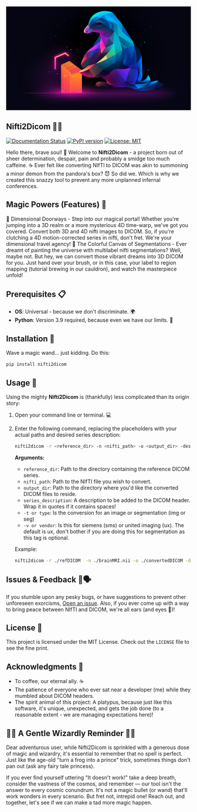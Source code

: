 ![nifti2dicom-logo](/Nifti2dicom-logo.png)


## Nifti2Dicom 🧠💽
[![Documentation Status](https://readthedocs.org/projects/nifti2dicom/badge/?version=latest)](https://nifti2dicom.readthedocs.io/en/latest/?badge=latest) [![PyPI version](https://badge.fury.io/py/nifti2dicom.svg)](https://pypi.org/project/nifti2dicom/) [![License: MIT](https://img.shields.io/badge/License-MIT-green.svg)](https://www.gnu.org/licenses/MIT)


Hello there, brave soul! 🌟 Welcome to **Nifti2Dicom** - a project born out of sheer determination, despair, pain and probably a smidge too much caffeine. ☕️ Ever felt like converting NIfTI to DICOM was akin to summoning a minor demon from the pandora's box? 😈 So did we. Which is why we created this snazzy tool to prevent any more unplanned infernal conferences.


## Magic Powers (Features) 🌟

🌌 Dimensional Doorways - Step into our magical portal! Whether you're jumping into a 3D realm or a more mysterious 4D time-warp, we've got you covered. Convert both 3D and 4D nifti images to DICOM. So, if you're clutching a 4D motion-corrected series in nifti, don't fret. We're your dimensional travel agency!
🎨 The Colorful Canvas of Segmentations - Ever dreamt of painting the universe with multilabel nifti segmentations? Well, maybe not. But hey, we can convert those vibrant dreams into 3D DICOM for you. Just hand over your brush, or in this case, your label to region mapping (tutorial brewing in our cauldron), and watch the masterpiece unfold!

## Prerequisites 📋

- **OS**: Universal - because we don't discriminate. 🌍
- **Python**: Version 3.9 required, because even we have our limits. 🐍

## Installation 🔧

Wave a magic wand... just kidding. Do this:

```bash
pip install nifti2dicom
```

## Usage 🚀

Using the mighty **Nifti2Dicom** is (thankfully) less complicated than its origin story:

1. Open your command line or terminal. 💻
2. Enter the following command, replacing the placeholders with your actual paths and desired series description:
   
   ```bash
   nifti2dicom -r <reference_dir> -n <nifti_path> -o <output_dir> -desc "<series_description>" -t <img | seg> -v <sms | ux> # don't bother about -v if you are in for segmentation, it's basically the vendor specific triggers for 'image' conversion.
   ```

   **Arguments:**
   - `reference_dir`: Path to the directory containing the reference DICOM series.
   - `nifti_path`: Path to the NIfTI file you wish to convert.
   - `output_dir`: Path to the directory where you'd like the converted DICOM files to reside.
   - `series_description`: A description to be added to the DICOM header. Wrap it in quotes if it contains spaces!
   - `-t or type`: Is the conversion for an image or segmentation (img or seg)
   - `-v or vendor`: Is this for siemens (sms) or united imaging (ux). The default is ux, don't bother if you are doing this for segmentation as this tag is optional.

   Example:

   ```bash
   nifti2dicom -r ./refDICOM  -n ./brainMRI.nii -o ./convertedDICOM -desc "Fancy Brain Scan" -t img
   ```

## Issues & Feedback 🐛🗣

If you stumble upon any pesky bugs, or have suggestions to prevent other unforeseen exorcisms, [Open an issue](https://github.com/LalithShiyam/nifti2dicom/issues). Also, if you ever come up with a way to bring peace between NIfTI and DICOM, we're all ears (and eyes 👀)!

## License 📜

This project is licensed under the MIT License. Check out the `LICENSE` file to see the fine print.

## Acknowledgments 👏

- To coffee, our eternal ally. ☕️
- The patience of everyone who ever sat near a developer (me) while they mumbled about DICOM headers.
- The spirit animal of this project: A platypus, because just like this software, it's unique, unexpected, and gets the job done (to a reasonable extent - we are managing expectations here)!


## 🎩🔮 A Gentle Wizardly Reminder 🔮🎩

Dear adventurous user, while Nifti2Dicom is sprinkled with a generous dose of magic and wizardry, it's essential to remember that no spell is perfect. Just like the age-old "turn a frog into a prince" trick, sometimes things don't pan out (ask any fairy tale princess).

If you ever find yourself uttering "It doesn't work!" take a deep breath, consider the vastness of the cosmos, and remember — our tool isn't the answer to every cosmic conundrum. It's not a magic bullet (or wand) that'll work wonders in every scenario. But fret not, intrepid one! Reach out, and together, let's see if we can make a tad more magic happen.
